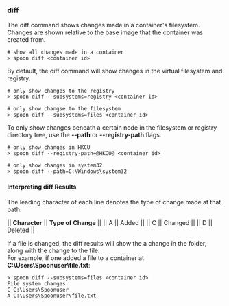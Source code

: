 ### diff

The diff command shows changes made in a container's filesystem. Changes are shown relative to the base image that the container was created from. 

	# show all changes made in a container
	> spoon diff <container id>

By default, the diff command will show changes in the virtual filesystem and registry. 

	# only show changes to the registry
	> spoon diff --subsystems=registry <container id>

	# only show changse to the filesystem
	> spoon diff --subsystems=files <container id>

To only show changes beneath a certain node in the filesystem or registry directory tree, use the **--path** or **--registry-path** flags. 

	# only show changes in HKCU
	> spoon diff --registry-path=@HKCU@ <container id>

	# only show changes in system32
	> spoon diff --path=C:\Windows\system32

#### Interpreting diff Results

The leading character of each line denotes the type of change made at that path. 

|| **Character** || **Type of Change** ||
|| A || Added ||
|| C || Changed ||
|| D || Deleted ||

If a file is changed, the diff results will show the a change in the folder, along with the change to the file.  
For example, if one added a file to a container at **C:\Users\Spoonuser\file.txt**: 

	> spoon diff --subsystems=files <container id>
	File system changes:
	C C:\Users\Spoonuser
	A C:\Users\Spoonuser\file.txt